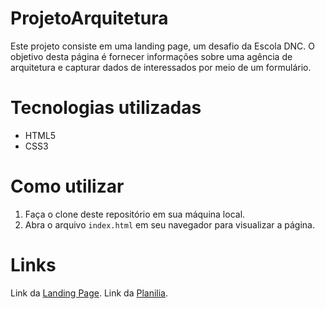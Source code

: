 # ProjetoArquitetura

Este projeto consiste em uma landing page, um desafio da Escola DNC. O objetivo desta página é fornecer informações sobre uma agência de arquitetura e capturar dados de interessados por meio de um formulário.

# Tecnologias utilizadas

* HTML5
* CSS3

# Como utilizar
1. Faça o clone deste repositório em sua máquina local.
2. Abra o arquivo `index.html` em seu navegador para visualizar a página.

# Links

Link da [Landing Page](https://projetoarquitetura-dnc.netlify.app/).
Link da [Planilia](https://docs.google.com/spreadsheets/d/1h919I9stEwfwxwmf7e9kiYdx9dD7VtSPt1pZwskK4vc/edit#gid=0).
